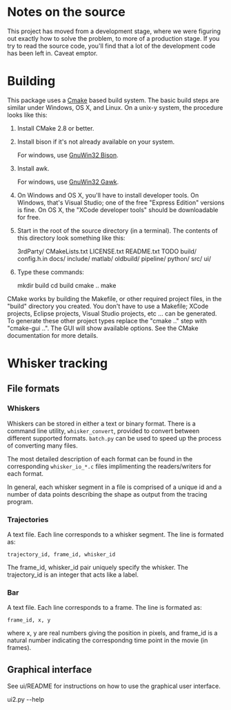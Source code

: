 Notes on the source
===============

This project has moved from a development stage, where we were figuring out
exactly how to solve the problem, to more of a production stage.  If you try to
read the source code, you'll find that a lot of the development code has been
left in. Caveat emptor.

Building
======

This package uses a [Cmake][] based build system.  The basic build steps are similar
under Windows, OS X, and Linux.  On a unix-y system, the procedure looks like this:

1. Install CMake 2.8 or better.

2. Install bison if it's not already available on your system.

   For windows, use [GnuWin32 Bison](http://gnuwin32.sourceforge.net/packages/bison.htm).

3. Install awk. 
   
   For windows, use [GnuWin32 Gawk](http://gnuwin32.sourceforge.net/packages/gawk.htm).

4. On Windows and OS X, you'll have to install developer tools.  On Windows,
   that's Visual Studio; one of the free "Express Edition" versions is fine.
   On OS X, the "XCode developer tools" should be downloadable for free.

5. Start in the root of the source directory (in a terminal).
   The contents of this directory look something like this:

    3rdParty/
    CMakeLists.txt
    LICENSE.txt
    README.txt
    TODO
    build/
    config.h.in
    docs/
    include/
    matlab/
    oldbuild/
    pipeline/
    python/
    src/
    ui/

6. Type these commands:

    mkdir build
    cd build
    cmake ..
    make
   
CMake works by building the Makefile, or other required project files, in the 
"build" directory you created.  You don't have to use a Makefile; XCode projects,
Eclipse projects, Visual Studio projects, etc ... can be generated.  To generate
these other project types replace the "cmake .." step with "cmake-gui ..".  The
GUI will show available options.  See the CMake documentation for more details.

[Cmake]: http://www.cmake.org

Whisker tracking
============

File formats
-----------------

### Whiskers

Whiskers can be stored in either a text or binary format.  There is a command
line utility, `whisker_convert`, provided to convert between different
supported formats.  `batch.py` can be used to speed up the process of
converting many files.

The most detailed description of each format can be found in the corresponding
`whisker_io_*.c` files implimenting the readers/writers for each format.

In general, each whisker segment in a file is comprised of a unique id and a 
number of data points describing the shape as output from the tracing program.

### Trajectories

A text file.  Each line corresponds to a whisker segment.  The line is formated
as:

    trajectory_id, frame_id, whisker_id

The frame_id, whisker_id pair uniquely specify the whisker.  The trajectory_id
is an integer that acts like a label.

### Bar

A text file.  Each line corresponds to a frame.  The line is formated as:

    frame_id, x, y

where x, y are real numbers giving the position in pixels, and frame_id is a
natural number indicating the correspondng time point in the movie (in frames).

Graphical interface
---------------------------

See ui/README for instructions on how to use the graphical user interface.

ui2.py --help
